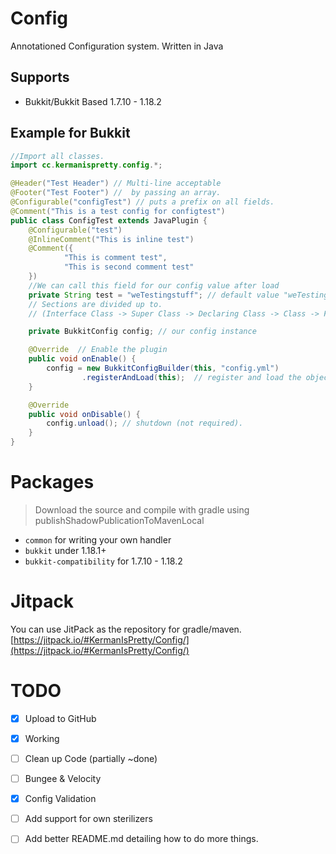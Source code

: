 # Config

Annotationed Configuration system. Written in Java

## Supports

* Bukkit/Bukkit Based 1.7.10 - 1.18.2

## Example for Bukkit

```java
//Import all classes.
import cc.kermanispretty.config.*;

@Header("Test Header") // Multi-line acceptable
@Footer("Test Footer") //  by passing an array.
@Configurable("configTest") // puts a prefix on all fields.
@Comment("This is a test config for configtest")
public class ConfigTest extends JavaPlugin {
    @Configurable("test")
    @InlineComment("This is inline test")
    @Comment({
            "This is comment test",
            "This is second comment test"
    })
    //We can call this field for our config value after load
    private String test = "weTestingstuff"; // default value "weTestingStuff"
    // Sections are divided up to. 
    // (Interface Class -> Super Class -> Declaring Class -> Class -> Field)

    private BukkitConfig config; // our config instance		

    @Override  // Enable the plugin
    public void onEnable() {
        config = new BukkitConfigBuilder(this, "config.yml")
                .registerAndLoad(this);  // register and load the objects
    }

    @Override
    public void onDisable() {
        config.unload(); // shutdown (not required).
    }
}
```

# Packages

> Download the source and compile with gradle using publishShadowPublicationToMavenLocal

* `common` for writing your own handler
* `bukkit` under 1.18.1+
* `bukkit-compatibility` for 1.7.10 - 1.18.2

# Jitpack 
You can use JitPack as the repository for gradle/maven. [https://jitpack.io/#KermanIsPretty/Config/](https://jitpack.io/#KermanIsPretty/Config/)

# TODO

- [x] Upload to GitHub
- [x] Working
- [ ] Clean up Code (partially ~done)
- [ ] Bungee & Velocity
- [x] Config Validation
- [ ] Add support for own sterilizers
- [ ] Add better README.md detailing how to do more things.

